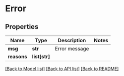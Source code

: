 # Error

## Properties
Name | Type | Description | Notes
------------ | ------------- | ------------- | -------------
**msg** | **str** | Error message | 
**reasons** | **list[str]** |  | 

[[Back to Model list]](../README.md#documentation-for-models) [[Back to API list]](../README.md#documentation-for-api-endpoints) [[Back to README]](../README.md)


